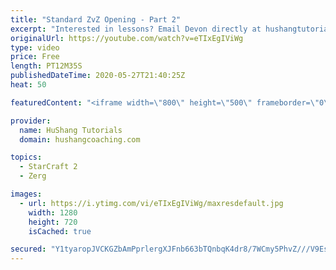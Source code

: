 ```yaml
---
title: "Standard ZvZ Opening - Part 2"
excerpt: "Interested in lessons? Email Devon directly at hushangtutorials@outlook.com ------------------------------------------------------------------------------------------------------- Want to support HuShang Tutorials directly? Patreon is a website where you can contribute a monthly donation that will help"
originalUrl: https://youtube.com/watch?v=eTIxEgIViWg
type: video
price: Free
length: PT12M35S
publishedDateTime: 2020-05-27T21:40:25Z
heat: 50

featuredContent: "<iframe width=\"800\" height=\"500\" frameborder=\"0\" src=\"https://www.youtube.com/embed/eTIxEgIViWg\" allow=\"accelerometer; autoplay; encrypted-media; gyroscope; picture-in-picture\" allowfullscreen></iframe>"

provider:
  name: HuShang Tutorials
  domain: hushangcoaching.com

topics:
  - StarCraft 2
  - Zerg

images:
  - url: https://i.ytimg.com/vi/eTIxEgIViWg/maxresdefault.jpg
    width: 1280
    height: 720
    isCached: true

secured: "Y1tyaropJVCKGZbAmPprlergXJFnb663bTQnbqK4dr8/7WCmy5PhvZ///V9Es/H4veXYpAPbqUiBmE34VopYbnF5ND8B8JrrZK+ETV6v7CcrCSGdQkeRB1EPBuG1ojCEDssOJeILm7/pKJmFNpkbxeOqqSfb3h2dhAFulMz/AVXH9U9mJQTxazpQWGjQRJ3nORpm2AN8cNR06mfb/GxUTFtxISbkkCy8pSbufXbmrTVO3tkiYI5ycpBt12mrcx3HckbbtSGKxDWYEZ5CVHub/hIDZnfNbGXZLevs3nZQAsrpsYqZCvIsrvXJAh+ifq3o7EI5MqoznOQXY+tGYzvgTForVDZmpUWKUfQDvT1Ml2Cro5okLvSwE+MPGVT//azqmzI9SH4kVJFX+dtsc5/o7rBIIyUfTYiW2z1dx1aomd4=;nndoEwkL4zRRaxJzpOMwtQ=="
---
```


